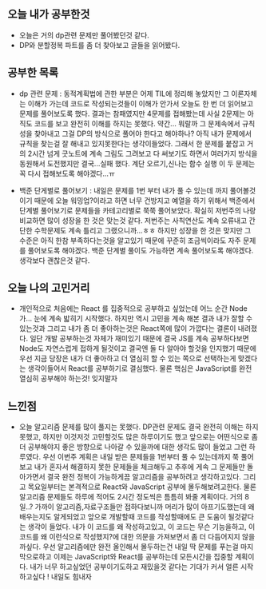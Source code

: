 ## 오늘 내가 공부한것
- 오늘은 거의 dp관련 문제만 풀어봤던것 같다.
- DP와 분할정복 파트를 좀 더 찾아보고 글들을 읽어봤다.

## 공부한 목록
- dp 관련 문제 : 동적계획법에 관한 부분은 어제 TIL에 정리해 놓았지만 그 이론자체는 이해가 가는데 코드로 작성되는것들이 이해가 안가서 오늘도 한 번 더 읽어보고 문제를 풀어보도록 했다. 결과는 참패였지만 4문제를 접해봤는데 사실 2문제는 아직도 코드를 보고 완전히 이해를 하지는 못했다. 약간... 뭐랄까 그 문제속에서 규칙성을 찾아내고 그걸 DP의 방식으로 풀어야 한다고 해야하나? 아직 내가 문제에서 규칙을 찾는걸 잘 해내고 있지못한다는 생각이들었다. 그래서 한 문제를 붙잡고 거의 2시간 넘게 굿노트에 계속 그림도 그려보고 다 써보기도 하면서 여러가지 방식을 동원해서 도전했지만 결국...실패 했다. 계단 오르기,신나는 함수 실행 이 두 문제는 꼭 다시 접해보도록 해야겠다...ㅠ

- 백준 단게별로 풀어보기 : 내일은 문제를 1번 부터 내가 풀 수 있는데 까지 풀어볼것이기 때문에 오늘 워밍업?이라고 하면 너무 건방지고 예열을 하기 위해서 백준에서 단계별 풀어보기로 문제들을 카테고리별로 쭉쭉 풀어보았다. 확실히 저번주의 나랑 비교하면 많이 성장을 한 것은 맞는것 같다. 저번주는 사칙연산도 계속 오류내고 간단한 수학문제도 계속 틀리고 그랬으니까...ㅎㅎ 하지만 성장을 한 것은 맞지만 그 수준은 아직 한참 부족하다는것을 알고있기 때문에 꾸준히 조금씩이라도 자주 문제를 풀어보도록 해야겠다. 백준 단계별 풀이도 가능하면 계속 풀어보도록 해야겠다. 생각보다 괜찮은것 같다.

## 오늘 나의 고민거리
- 개인적으로 처음에는 React 를 집중적으로 공부하고 싶었는데 어느 순간 Node가... 눈에 계속 밟히기 시작했다. 하지만 역시 고민을 계속 해본 결과 내가 잘할 수 있는것과 그리고 내가 좀 더 좋아하는것은 React쪽에 많이 가깝다는 결론이 내려졌다. 일단 개발 공부하는것 자체가 재미있기 때문에 결국 JS를 계속 공부하다보면 Node도 자연스럽게 접하게 될것이고 결국엔 둘 다 알아야 할것을 인지했기 때문에 우선 지금 당장은 내가 더 좋아하고 더 열심히 할 수 있는 쪽으로 선택하는게 맞겠다는 생각이들어서 React를 공부하기로 결심했다. 물론 핵심은 JavaScript를 완전 열심히 공부해야 하는것! 잊지말자

## 느낀점
- 오늘 알고리즘 문제를 많이 풀지는 못했다. DP관련 문제도 결국 완전히 이해는 하지못했고, 하지만 이것저것 고민할것도 많은 하루이기도 했고 앞으로는 어떤식으로 좀 더 공부해야지 좋은 방향으로 나아갈 수 있을까에 대한 생각도 많이 들었고 그런 하루였다. 우선 이번주 계획은 내일 받은 문제들을 1번부터 풀 수 있는데까지 쭉 풀어보고 내가 혼자서 해결하지 못한 문제들을 체크해두고 추후에 게속 그 문제들만 돌아가면서 결국 완전 정복이 가능하게끔 알고리즘을 공부하려고 생각하고있다. 그리고 목요일부터는 본격적으로 React와 JavaScript 공부에 몰두해보려고한다. 물론 알고리즘 문제들도 하루에 적어도 2시간 정도씩은 틈틈히 봐줄 계획이다. 거의 8일..? 가까이 알고리즘,자료구조들만 접하다보니까 머리가 많이 아프기도했는데 왜 배우는지도 알게되었고 앞으로 개발할때 코드를 작성할때에도 큰 도움이 될것같다는 생각이 들었다. 내가 이 코드를 왜 작성하고있고, 이 코드는 무슨 기능을하고, 이 코드를 왜 이런식으로 작성했지?에 대한 의문을 가져보면서 좀 더 다듬어지지 않을까싶다. 우선 알고리즘에만 완전 올인해서 몰두하는건 내일 딱 문제를 푸는걸 마지막으로하고 이제는 JavaScript와 React를 공부하는데 모든시간을 집중할 계획이다. 내가 너무 하고싶었던 공부이기도하고 재밌을것 같다는 기대가 커서 얼른 시작하고싶다 ! 내일도 힘내자
